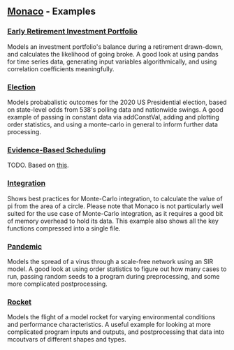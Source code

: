## [Monaco](../) - Examples

### [Early Retirement Investment Portfolio](early_retirement_investment_portfolio/)
Models an investment portfolio's balance during a retirement drawn-down, and calculates the likelihood of going broke. A good look at using pandas for time series data, generating input variables algorithmically, and using correlation coefficients meaningfully.

### [Election](election/)
Models probabalistic outcomes for the 2020 US Presidential election, based on state-level odds from 538's polling data and nationwide swings. A good example of passing in constant data via addConstVal, adding and plotting order statistics, and using a monte-carlo in general to inform further data processing.

### [Evidence-Based Scheduling](evidence_based_scheduling/)
TODO. Based on [this](https://www.joelonsoftware.com/2007/10/26/evidence-based-scheduling/).

### [Integration](integration/)
Shows best practices for Monte-Carlo integration, to calculate the value of pi from the area of a circle. Please note that Monaco is not particularly well suited for the use case of Monte-Carlo integration, as it requires a good bit of memory overhead to hold its data. This example also shows all the key functions compressed into a single file.

### [Pandemic](pandemic/)
Models the spread of a virus through a scale-free network using an SIR model. A good look at using order statistics to figure out how many cases to run, passing random seeds to a program during preprocessing, and some more complicated postprocessing.

### [Rocket](rocket/)
Models the flight of a model rocket for varying environmental conditions and performance characteristics. A useful example for looking at more complicated program inputs and outputs, and postprocessing that data into mcoutvars of different shapes and types.
